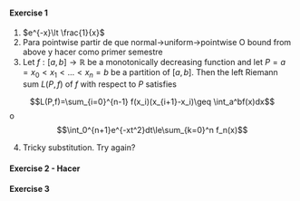 #### Exercise 1
1. $e^{-x}\lt \frac{1}{x}$
2. Para pointwise partir de que normal->uniform->pointwise O bound from above y hacer como primer semestre
3. Let $f:[a,b]\to\mathbb{R}$ be a monotonically decreasing function and let $P={a=x_0<x_1<\dots<x_n=b}$ be a partition of $[a,b]$. Then the left Riemann sum $L(P,f)$ of $f$ with respect to $P$ satisfies

$$L(P,f)=\sum_{i=0}^{n-1} f(x_i)(x_{i+1}-x_i)\geq \int_a^bf(x)dx$$
o
$$\int_0^{n+1}e^{-xt^2}dt\le\sum_{k=0}^n f_n(x)$$

4. Tricky substitution. Try again? 

#### Exercise 2 - Hacer

#### Exercise 3
